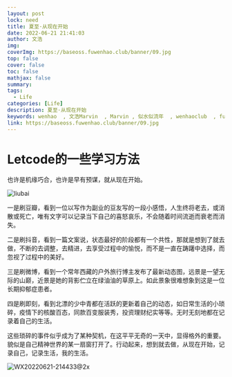 ```yaml
---
layout: post
lock: need
title: 夏至·从现在开始
date: 2022-06-21 21:41:03
author: 文浩
img:
coverImg: https://baseoss.fuwenhao.club/banner/09.jpg
top: false
cover: false
toc: false
mathjax: false
summary:
tags:
  - Life
categories: [Life]
description: 夏至·从现在开始
keywords: wenhao  , 文浩Marvin  , Marvin , 似水似流年  , wenhaoclub  , fuwenhao.club , plus.fuwenhao.club  ,文浩的博客 , 似水似流年的博客
link: https://baseoss.fuwenhao.club/banner/09.jpg
---
```



# Letcode的一些学习方法

<link rel="stylesheet" href="https://cdn.jsdelivr.net/gh/wenhaoclub/blog-assets/files/js/css/APlayer.min.css">
<script src="https://cdn.jsdelivr.net/gh/wenhaoclub/blog-assets/files/js/APlayer.min.js"></script>
<script src="https://baseoss.fuwenhao.club/js/Meting.min.js"></script>

<div class="aplayer" data-id="1901371647" data-server="netease" data-type="song" data-mode="single" data-autoplay="true"></div>


  也许是机缘巧合，也许是早有预谋，就从现在开始。

![liubai](https://gitee.com/fwh666/fwh_images/raw/master/fwh_images/liubai.png)    

一是刷豆瓣，看到一位以写作为副业的豆友写的一段小感悟，人生终将老去，或消散或死亡，唯有文字可以记录当下自己的喜怒哀乐，不会随着时间流逝而衰老而消失。

二是刷抖音，看到一篇文案说，状态最好的阶段都有一个共性，那就是想到了就去做，不断的去调整，去精进，去享受过程中的愉悦，而不是一直在踌躇中选择，而忽视了过程中的美好。

三是刷微博，看到一个常年西藏的户外旅行博主发布了最新动态图，远景是一望无际的山巅，近景是她的背影伫立在绿油油的草原上。如此景象很难想象到这是一位长期抑郁症患者。

四是刷即刻，看到北漂的少中青都在活跃的更新着自己的动态，如日常生活的小琐碎，疫情下的核酸百态，同款百变服装秀，投资理财纪实等等。无时无刻地都在记录着自己的生活。

这些琐碎的事件似乎成为了某种契机，在这平平无奇的一天中，显得格外的重要。貌似是自己精神世界的某一扇窗打开了。行动起来，想到就去做，从现在开始，记录自己，记录生活，我的生活。



![WX20220621-214433@2x](https://gitee.com/fwh666/fwh_images/raw/master/fwh_images/WX20220621-214433@2x.png)
